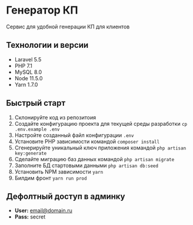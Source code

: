 # Генератор КП

Сервис для удобной генерации КП для клиентов

## Технологии и версии

- Laravel 5.5
- PHP 7.1
- MySQL 8.0
- Node 11.5.0
- Yarn 1.7.0

## Быстрый старт

1. Склонируйте код из репозитоия
2. Создайте конфигурацию проекта для текущей среды разработки `cp .env.example .env`
3. Настройте созданный файл конфигурации `.env`
4. Установите PHP зависимости командой `composer install`
5. Сгенерируйте уникальный ключ приложения командой `php artisan key:generate`
6. Сделайте миграцию баз данных командой `php artisan migrate`
7. Заполните БД стартовыми данными `php artisan db:seed`
8. Установить NPM зависимости `yarn`
9. Билдим фронт `yarn run prod`

## Дефолтный доступ в админку

- **User:** email@domain.ru
- **Pass:** secret
